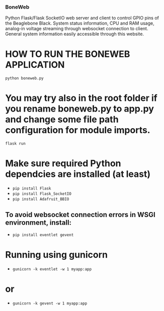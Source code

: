### BoneWeb
Python Flask/Flask SocketIO web server and client to control GPIO pins of the Beaglebone Black. System status information, CPU and RAM usage, analog-in voltage streaming through websocket connection to client. General system information easily accessible through this website.


# HOW TO RUN THE BONEWEB APPLICATION ###
`python boneweb.py`
# You may try also in the root folder if you rename boneweb.py to app.py and change some file path configuration for module imports.
`flask run`

# Make sure required Python dependcies are installed (at least)
- `pip install Flask`
- `pip install Flask_SocketIO`
- `pip install Adafruit_BBIO`

## To avoid websocket connection errors in WSGI environment, install:
- `pip install eventlet gevent`
# Running using gunicorn
- `gunicorn -k eventlet -w 1 myapp:app`
# or
- `gunicorn -k gevent -w 1 myapp:app`
